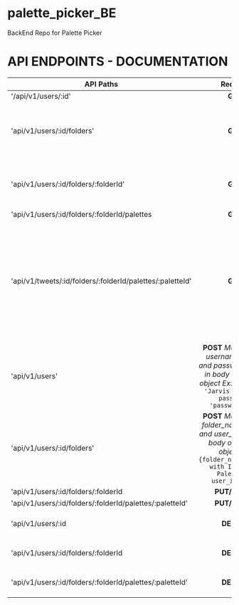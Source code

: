 # palette_picker_BE
BackEnd Repo for Palette Picker


# API ENDPOINTS - DOCUMENTATION

| API Paths             | Request       | Response                                         |
| --------------------  |:-------------:| ------------------------------------------------:|
| '/api/v1/users/:id'   | **GET**           |   **pending**                                |
| 'api/v1/users/:id/folders'| **GET**       |  **An Array of Folder Objects**  EX: ```[ { id: 577, folder_name: 'Project #1', user_id: 193 },{...}, {...} ]```|                               |
| 'api/v1/users/:id/folders/:folderId'| **GET**   |   **A single folder (object) ** Ex:```{"id": 1,"folder_name": "Join the Fold", "user_id": 1}```|
| 'api/v1/users/:id/folders/:folderId/palettes| **GET** | **pending**                      |
| 'api/v1/tweets/:id/folders/:folderId/palettes/:paletteId'| **GET**| **A single palette (object) ** Ex: ```{"id": 1, "palette_name": "Palette #1", "color_one": "#80adaa", "color_two": "#d9c9fb", "color_three": "#9c5f3d", "color_four": "#4ba9b3", "color_five": "#a6617c", "folder_id": 1}```|
| 'api/v1/users'          | **POST** *Must include username(string) and password(string) in body of request object Ex:* ```{username: 'Jarvis Blargus', password: 'password123'}```| **pending**|
| 'api/v1/users/:id/folders'| **POST**  *Must include folder_name(string) and user_id(string) in body of request object Ex:* ```{folder_name:'Folder with Important Palettes', user_id:'42'}```| **pending**|
| 'api/v1/users/:id/folders/:folderId| **PUT/PATCH** | **pending** |
| 'api/v1/users/:id/folders/:folderId/palettes/:paletteId'| **PUT/PATCH** | **pending** |
| 'api/v1/users/:id       | **DELETE**      | **A text response** Ex: 'Account has been deleted'|
| 'api/v1/users/:id/folders/:folderId      | **DELETE**      | **A text response** Ex: 'Folder has been deleted' |
| 'api/v1/users/:id/folders/:folderId/palettes/:paletteId' | **DELETE** | **A text response** Ex: 'Palette has been deleted' |
